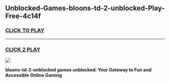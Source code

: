 
## Unblocked-Games-bloons-td-2-unblocked-Play-Free-4c14f
<h3>
<a href="https://premium76.site?title=bloons-td-2-unblocked&ref=23A">CLICK TO PLAY</a></h3>
<hr>

<h3>
<a href="https://premium76.site?title=bloons-td-2-unblocked&ref=23A">CLICK 2 PLAY</a>
  
</h3>

<a href="https://premium76.site?title=bloons-td-2-unblocked&ref=23A"><img src="https://clearcache.store/games.png"></a>


**bloons-td-2-unblocked games unblocked: Your Gateway to Fun and Accessible Online Gaming**
